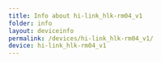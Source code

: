 ```yaml
---
title: Info about hi-link_hlk-rm04_v1
folder: info
layout: deviceinfo
permalink: /devices/hi-link_hlk-rm04_v1/
device: hi-link_hlk-rm04_v1
---
```

